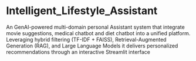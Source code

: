 # Intelligent_Lifestyle_Assistant
An GenAI-powered multi-domain personal Assistant system that integrate movie suggestions, medical chatbot and diet chatbot into a unified platform. Leveraging hybrid filtering (TF-IDF + FAISS), Retrieval-Augmented Generation (RAG), and Large Language Models it delivers personalized recommendations through an interactive Streamlit interface
